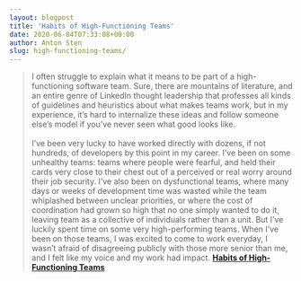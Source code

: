 ```yaml
---
layout: blogpost
title: 'Habits of High-Functioning Teams'
date: 2020-06-04T07:33:08+00:00
author: Anton Sten
slug: high-functioning-teams/
---
```


>I often struggle to explain what it means to be part of a high-functioning software team. Sure, there are mountains of literature, and an entire genre of LinkedIn thought leadership that professes all kinds of guidelines and heuristics about what makes teams work, but in my experience, it’s hard to internalize these ideas and follow someone else’s model if you’ve never seen what good looks like.
<br /><br />
I’ve been very lucky to have worked directly with dozens, if not hundreds, of developers by this point in my career. I’ve been on some unhealthy teams: teams where people were fearful, and held their cards very close to their chest out of a perceived or real worry around their job security. I’ve also been on dysfunctional teams, where many days or weeks of development time was wasted while the team whiplashed between unclear priorities, or where the cost of coordination had grown so high that no one simply wanted to do it, leaving team as a collective of individuals rather than a unit. But I’ve luckily spent time on some very high-performing teams. When I’ve been on those teams, I was excited to come to work everyday, I wasn’t afraid of disagreeing publicly with those more senior than me, and I felt like my voice and my work had impact.
**[Habits of High-Functioning Teams](https://deniseyu.io/2020/05/23/habits-of-high-performing-teams.html)**
